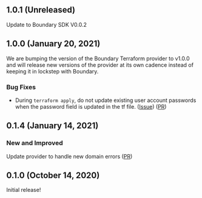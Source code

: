 ## 1.0.1 (Unreleased)

Update to Boundary SDK V0.0.2


## 1.0.0 (January 20, 2021)

We are bumping the version of the Boundary Terraform provider to v1.0.0 and will release new versions of the provider at its own cadence instead of keeping it in lockstep with Boundary.

### Bug Fixes

* During `terraform apply`, do not update existing user account passwords when the password field is updated in the tf file.
  ([Issue](https://github.com/hashicorp/terraform-provider-boundary/issues/71))
  ([PR](https://github.com/hashicorp/terraform-provider-boundary/pull/70))

## 0.1.4 (January 14, 2021)

### New and Improved

Update provider to handle new domain errors ([PR](https://github.com/hashicorp/terraform-provider-boundary/pull/63))

## 0.1.0 (October 14, 2020)

Initial release!
